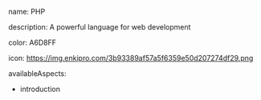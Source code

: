 name: PHP

description: A powerful language for web development

color: A6D8FF

icon: https://img.enkipro.com/3b93389af57a5f6359e50d207274df29.png

availableAspects:
  - introduction